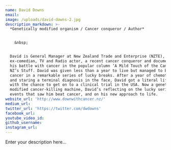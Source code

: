 ```yaml
---
name: David Downs
email:
image: /uploads/david-downs-2.jpg
description_markdown: >-
  *Genetically modified organism / Cancer conqueror / Author*


    &nbsp;


  David is General Manager at New Zealand Trade and Enterprise (NZTE), an
  ex-comedian, TV and Radio actor, a recent cancer conqueror and documentor of
  his battle with cancer in the popular column ‘A Mild Touch of the Cancer’ on
  NZ’s Stuff. David was given less than a year to live but managed to beat
  cancer in a remarkable series of lucky breaks. After a year of chemotherapy,
  and staring a terminal diagnosis in the face, David got a literal lifeline,
  with the chance to get on to a clinical trial in the USA. Now a genetically
  modified cancer-killing machine, David’s reflecting on the lucky series of
  events that saw him beat cancer, and on his new approach to life.
website_url: 'http://www.downwithcancer.nz/'
medium_url:
twitter_url: 'https://twitter.com/dwdowns'
facebook_url:
youtube_video_id:
github_username:
instagram_url:
---
```


Enter your description here...
